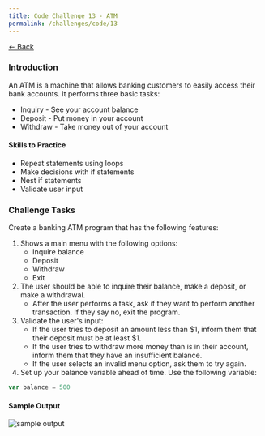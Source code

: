 ```yaml
---
title: Code Challenge 13 - ATM
permalink: /challenges/code/13
---
```


[← Back](/challenges/)

### Introduction

An ATM is a machine that allows banking customers to easily access their bank accounts. It performs three basic tasks:
- Inquiry - See your account balance
- Deposit - Put money in your account
- Withdraw - Take money out of your account

#### Skills to Practice

- Repeat statements using loops
- Make decisions with if statements
- Nest if statements
- Validate user input

### Challenge Tasks

Create a banking ATM program that has the following features:

1. Shows a main menu with the following options:
    - Inquire balance
    - Deposit
    - Withdraw
    - Exit
2. The user should be able to inquire their balance, make a deposit, or make a withdrawal.
    - After the user performs a task, ask if they want to perform another transaction. If they say no, exit the program.
3. Validate the user's input:
    - If the user tries to deposit an amount less than $1, inform them that their deposit must be at least $1.
    - If the user tries to withdraw more money than is in their account, inform them that they have an insufficient balance.
    - If the user selects an invalid menu option, ask them to try again.
4. Set up your balance variable ahead of time. Use the following variable:

```js
var balance = 500
```

#### Sample Output

<img src="/assets/img/challenges/challenge-13-atm.gif" alt="sample output" title="sample output">